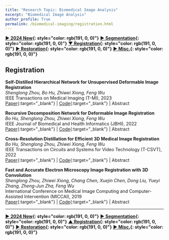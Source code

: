 ```yaml
---
title: "Research Topic: Biomedical Image Analysis"
excerpt: "Biomedical Image Analysis"
author_profile: True
permalink: /biomedical-imaging/registration.html
---
```


**[▶ 2024 New](/biomedical-imaging/2024-New){: style="color: rgb(191, 0, 0)"}**
**[▶ Segmentation](/biomedical-imaging/segmentation){: style="color: rgb(191, 0, 0)"}**
**[▼ Registration](/biomedical-imaging/registration){: style="color: rgb(191, 0, 0)"}**
**[▶ Restoration](/biomedical-imaging/restoration){: style="color: rgb(191, 0, 0)"}**
**[▶ Misc.](/biomedical-imaging/misc){: style="color: rgb(191, 0, 0)"}**

## Registration

**Self-Distilled Hierarchical Network for Unsupervised Deformable Image Registration** <br>
_Shenglong Zhou, Bo Hu, Zhiwei Xiong, Feng Wu_ <br>
<span><pub>IEEE Transactions on Medical Imaging (T-MI), 2023</pub></span> <br>
[Paper](https://ieeexplore.ieee.org/abstract/document/10042453){:target="\_blank"} |
[Code](https://github.com/Blcony/SDHNet){:target="\_blank"} |
<a onclick='expandABS("zhou23")'> Abstract </a>

<div style="display: none;" class=abs id="zhou23"><br>
Unsupervised deformable image registration benefits from progressive network structures such as Pyramid and Cascade. However, existing progressive networks only consider the single-scale deformation field in each level or stage and ignore the long-term connection across non-adjacent levels or stages. In this paper, we present a novel unsupervised learning approach named Self-Distilled Hierarchical Network (SDHNet). By decomposing the registration procedure into several iterations, SDHNet generates hierarchical deformation fields (HDFs) simultaneously in each iteration and connects different iterations utilizing the learned hidden state. Specifically, hierarchical features are extracted to generate HDFs through several parallel gated recurrent units, and HDFs are then fused adaptively conditioned on themselves as well as contextual features from the input image. Furthermore, different from common unsupervised methods that only apply similarity loss and regularization loss, SDHNet introduces a novel self-deformation distillation scheme. This scheme distills the final deformation field as the teacher guidance, which adds constraints for intermediate deformation fields on deformation-value and deformation-gradient spaces respectively. Experiments on five benchmark datasets, including brain MRI and liver CT, demonstrate the superior performance of SDHNet over state-of-the-art methods with a faster inference speed and a smaller GPU memory. Code is available at https://github.com/Blcony/SDHNet.
</div>

**Recursive Decomposition Network for Deformable Image Registration** <br>
_Bo Hu, Shenglong Zhou, Zhiwei Xiong, Feng Wu_ <br>
<span><pub>IEEE Journal of Biomedical and Health Informatics (JBHI), 2022</pub></span> <br>
[Paper](https://ieeexplore.ieee.org/abstract/document/9826364){:target="\_blank"} |
[Code](https://github.com/BlaiseBrain/RDN_registration){:target="\_blank"} |
<a onclick='expandABS("hu22jbhi")'> Abstract </a>

<div style="display: none;" class=abs id="hu22jbhi"><br>
Deformation decomposition serves as a good solution for deformable image registration when the deformation is large. Current deformation decomposition methods can be categorized into cascade-based methods and pyramid-based methods. However, cascade-based methods suffer from heavy computational burdens and long inference time due to their structures of repeated subnetworks, while the effectiveness of pyramid-based methods is constrained by their limited numbers of resolution levels. In this paper, to address both the insufficient and inefficient decomposition problems in current deformation decomposition methods, we propose a recursive decomposition network (RDN) to offer a novel solution for deformable image registration. Stage-wise recursion can efficiently decompose a large deformation into different pyramid estimation stages without using repeated subnetworks like in cascade-based methods. Level-wise recursion can sufficiently decompose the deformation inside each resolution level instead of only one-time estimation like in pyramid-based methods. Extensive experiments and ablation studies on two representative datasets validate the effectiveness and efficiency of our proposed RDN.
</div>

**Cross-Resolution Distillation for Efficient 3D Medical Image Registration** <br>
_Bo Hu, Shenglong Zhou, Zhiwei Xiong, Feng Wu_ <br>
<span><pub>IEEE Transactions on Circuits and Systems for Video Technology (T-CSVT), 2022</pub></span> <br>
[Paper](https://ieeexplore.ieee.org/abstract/document/9782430){:target="\_blank"} | [Code](https://github.com/BlaiseBrain/CRD_registration){:target="\_blank"} |
<a onclick='expandABS("hu22csvt")'> Abstract </a>

<div style="display: none;" class=abs id="hu22csvt"><br>
Images captured in clinic such as MRI scans are usually in 3D formats with high spatial resolutions. Existing learning-based models for medical image registration consume large GPU memories and long inference time, which is difficult to be deployed in resource-limited diagnosis scenarios. To address this problem, instead of shrinking the model size as in previous works, we turn to reducing the input resolution of existing registration models and boosting their performance through knowledge distillation. Specifically, we propose a cross-resolution distillation (CRD) scheme, which is designed to train low-resolution models under the guidance of corresponding high-resolution models. Nevertheless, due to the resolution gap between features in high/low-resolution models, straightforward distillation is difficult to apply. To overcome this challenge, we first introduce a feature-shifted teacher (FST) to shift and fuse features of high/low-resolution models. Then, we exploit this teacher model to guide the learning of the low-resolution student model with distillation losses on both features and deformation fields. Finally, we only need to use the distilled student model during inference. Experimental results on four 3D medical image datasets demonstrate that the low-resolution models trained through our CRD scheme use fewer than 20% GPU memories and less than 20% inference time while achieving competitive performance compared with corresponding high-resolution models.
</div>

**Fast and Accurate Electron Microscopy Image Registration with 3D Convolution** <br>
_Shenglong Zhou, Zhiwei Xiong, Chang Chen, Xuejin Chen, Dong Liu, Yueyi Zhang, Zheng-Jun Zha, Feng Wu_ <br>
<span><pub>International Conference on Medical Image Computing and Computer-Assisted Intervention (MICCAI), 2019</pub></span> <br>
[Paper](https://link.springer.com/chapter/10.1007/978-3-030-32239-7_53){:target="\_blank"} |
[Code](https://github.com/Blcony/FAEMReg){:target="\_blank"} |
<a onclick='expandABS("zhou19")'> Abstract </a>

<div style="display: none;" class=abs id="zhou19"><br>
We propose an unsupervised deep learning method for serial electron microscopy (EM) image registration with fast speed and high accuracy. Current registration methods are time consuming in practice due to the iterative optimization procedure. We model the registration process as a parametric function in the form of convolutional neural networks, and optimize its parameters based on features extracted from training serial EM images in a training set. Given a new series of EM images, the deformation field of each serial image can be rapidly generated through the learned function. Specifically, we adopt a spatial transformer layer to reconstruct features in the subject image from the reference ones while constraining smoothness on the deformation field. Moreover, for the first time, we introduce the 3D convolution layer to learn the relationship between several adjacent images, which effectively reduces error accumulation in serial EM image registration. Experiments on two popular EM datasets, Cremi and FIB25, demonstrate our method can operate in an unprecedented speed while providing competitive registration accuracy compared with state-of-the-art methods, including learning-based ones.

</div>

---

**[▶ 2024 New](/biomedical-imaging/2024-New){: style="color: rgb(191, 0, 0)"}**
**[▶ Segmentation](/biomedical-imaging/segmentation){: style="color: rgb(191, 0, 0)"}**
**[▲ Registration](/biomedical-imaging/registration){: style="color: rgb(191, 0, 0)"}**
**[▶ Restoration](/biomedical-imaging/restoration){: style="color: rgb(191, 0, 0)"}**
**[▶ Misc.](/biomedical-imaging/misc){: style="color: rgb(191, 0, 0)"}**
